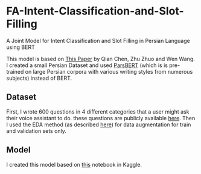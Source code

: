 # FA-Intent-Classification-and-Slot-Filling
A Joint Model for Intent Classification and Slot Filling in Persian Language using BERT

This model is based on [This Paper](https://arxiv.org/abs/1902.10909) by Qian Chen, Zhu Zhuo and Wen Wang.
I created a small Persian Dataset and used [ParsBERT](https://arxiv.org/abs/2005.12515) (which is is pre-trained on large Persian corpora with various writing styles from numerous subjects) instead of BERT.
## Dataset
First, I wrote 600 questions in 4 different categories that a user might ask their voice assistant to do. these questions are publicly available [here](https://arxiv.org/abs/2005.12515). Then I used the EDA method (as described [here](https://www.kaggle.com/halflingwizard/persian-text-augmentation)) for data augmentation for train and validation sets only.
## Model
I created this model based on [this](https://www.kaggle.com/stevengolo/join-intent-classification-and-slot-filling) notebook in Kaggle.
